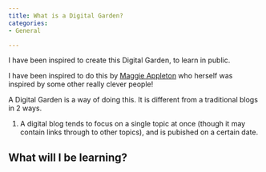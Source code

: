 ```yaml
---
title: What is a Digital Garden?
categories:
- General

---
```


I have been inspired to create this Digital Garden, to learn in public. 

I have been inspired to do this by [Maggie Appleton](https://maggieappleton.com/garden-history) who herself was inspired by some other really clever people! 

A Digital Garden is a way of doing this. It is different from a traditional blogs in 2 ways. 

1) A digital blog tends to focus on a single topic at once (though it may contain links through to other topics), and is pubished on a certain date. 

<h2> What will I be learning? </h2>
